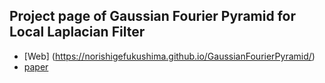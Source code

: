 ## Project page of Gaussian Fourier Pyramid for Local Laplacian Filter
* [Web] (https://norishigefukushima.github.io/GaussianFourierPyramid/)
* [paper](https://ieeexplore.ieee.org/document/9580704)

